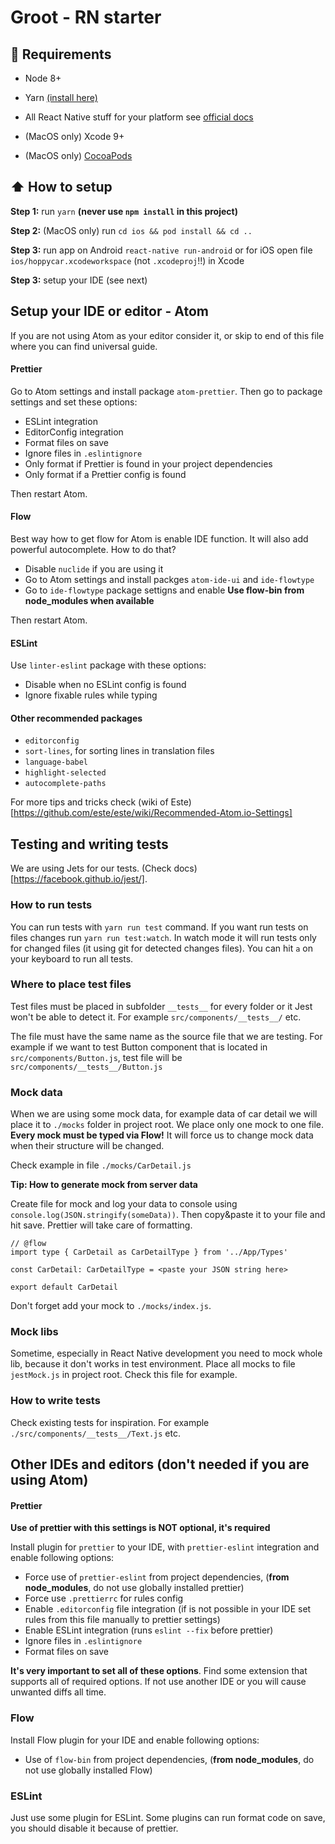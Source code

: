 # Groot - RN starter

## :wrench: Requirements

* Node 8+

* Yarn [(install here)](https://yarnpkg.com/en/docs/install)

* All React Native stuff for your platform see [official docs](https://facebook.github.io/react-native/docs/getting-started.html)

* (MacOS only) Xcode 9+

* (MacOS only) [CocoaPods](https://cocoapods.org)

## :arrow_up: How to setup

**Step 1:** run `yarn` **(never use `npm install` in this project)**

**Step 2:** (MacOS only) run `cd ios && pod install && cd ..`

**Step 3:** run app on Android `react-native run-android` or for iOS open file `ios/hoppycar.xcodeworkspace` (not `.xcodeproj`!!) in Xcode

**Step 3:** setup your IDE (see next)

## Setup your IDE or editor - Atom

If you are not using Atom as your editor consider it, or skip to end of this file where you can find universal guide.

#### Prettier

Go to Atom settings and install package `atom-prettier`. Then go to package settings and set these options:

* ESLint integration
* EditorConfig integration
* Format files on save
* Ignore files in `.eslintignore`
* Only format if Prettier is found in your project dependencies
* Only format if a Prettier config is found

Then restart Atom.

#### Flow

Best way how to get flow for Atom is enable IDE function. It will also add powerful autocomplete. How to do that?

* Disable `nuclide` if you are using it
* Go to Atom settings and install packges `atom-ide-ui` and `ide-flowtype`
* Go to `ide-flowtype` package settigns and enable **Use flow-bin from node_modules when available**

Then restart Atom.

#### ESLint

Use `linter-eslint` package with these options:

* Disable when no ESLint config is found
* Ignore fixable rules while typing

#### Other recommended packages

* `editorconfig`
* `sort-lines`, for sorting lines in translation files
* `language-babel`
* `highlight-selected`
* `autocomplete-paths`

For more tips and tricks check (wiki of Este)[https://github.com/este/este/wiki/Recommended-Atom.io-Settings]

## Testing and writing tests

We are using Jets for our tests. (Check docs)[https://facebook.github.io/jest/].

### How to run tests

You can run tests with `yarn run test` command. If you want run tests on files changes run `yarn run test:watch`. In watch mode it will run tests only for changed files (it using git for detected changes files). You can hit `a` on your keyboard to run all tests.

### Where to place test files

Test files must be placed in subfolder `__tests__` for every folder or it Jest won't be able to detect it. For example `src/components/__tests__/` etc.

The file must have the same name as the source file that we are testing. For example if we want to test Button component that is located in `src/components/Button.js`, test file will be `src/components/__tests__/Button.js`

### Mock data

When we are using some mock data, for example data of car detail we will place it to `./mocks` folder in project root. We place only one mock to one file. **Every mock must be typed via Flow!** It will force us to change mock data when their structure will be changed.

Check example in file `./mocks/CarDetail.js`

**Tip: How to generate mock from server data**

Create file for mock and log your data to console using `console.log(JSON.stringify(someData))`. Then copy&paste it to your file and hit save. Prettier will take care of formatting.

```
// @flow
import type { CarDetail as CarDetailType } from '../App/Types'

const CarDetail: CarDetailType = <paste your JSON string here>

export default CarDetail
```

Don't forget add your mock to `./mocks/index.js`.

### Mock libs

Sometime, especially in React Native development you need to mock whole lib, because it don't works in test environment. Place all mocks to file `jestMock.js` in project root. Check this file for example.

### How to write tests

Check existing tests for inspiration. For example `./src/components/__tests__/Text.js` etc.

## Other IDEs and editors (don't needed if you are using Atom)

#### Prettier

**Use of prettier with this settings is NOT optional, it's required**

Install plugin for `prettier` to your IDE, with `prettier-eslint` integration and enable following options:

* Force use of `prettier-eslint` from project dependencies, (**from node_modules**, do not use globally installed prettier)
* Force use `.prettierrc` for rules config
* Enable `.editorconfig` file integration (if is not possible in your IDE set rules from this file manually to prettier settings)
* Enable ESLint integration (runs `eslint --fix` before prettier)
* Ignore files in `.eslintignore`
* Format files on save

**It's very important to set all of these options**. Find some extension that supports all of required options. If not use another IDE or you will cause unwanted diffs all time.

### Flow

Install Flow plugin for your IDE and enable following options:

* Use of `flow-bin` from project dependencies, (**from node_modules**, do not use globally installed Flow)

### ESLint

Just use some plugin for ESLint. Some plugins can run format code on save, you should disable it because of prettier.
